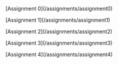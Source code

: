 <p>[Assignment 0](/assignments/assignment0)</p>

<p>[Assignment 1](/assignments/assignment1)</p>

<p>[Assignment 2](/assignments/assignment2)</p>

<p>[Assignment 3](/assignments/assignment3)</p>

<p>[Assignment 4](/assignments/assignment4)</p>

<!--
<p>[Readings](/assignments/readings)</p>
-->
